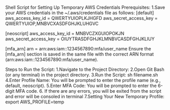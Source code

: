 Shell Script for Setting Up Temporary AWS Credentials
Prerequisites:
1.Save your AWS credentials in the ~/.aws/credentials file as follows:
[default]
aws_access_key_id = QWERTYUIOPLKJHGFD
aws_secret_access_key = QWERTYUIOP,MNBVCXASDFGHJKLUHGVC

[neoscript]
aws_access_key_id = MNBVCZXGUIOPOKJN
aws_secret_access_key = OIUYTRASDFGHJKLMNBVCASDFGHJKLIUY

[mfa_arn]
arn = arn:aws:iam::1234567890:mfa/user_name
Ensure the [mfa_arn] section is saved in the same file with the correct ARN format (arn:aws:iam::1234567890:mfa/user_name).

Steps to Run the Script:
1.Navigate to the Project Directory:
2.Open Git Bash (or any terminal) in the project directory.
3.Run the Script:
sh filename.sh
4.Enter Profile Name:
You will be prompted to enter the profile name (e.g., default, neoscript).
5.Enter MFA Code:
You will be prompted to enter the 6-digit MFA code. 6. If there are any errors, you will be exited from the script and error will be consoled in terminal
7.Setting Your New Temporary Profile:
export AWS_PROFILE=temp
